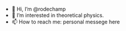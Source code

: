 - 👋 Hi, I’m @rodechamp
- 👀 I’m interested in theoretical physics.
- 📫 How to reach me: personal messege here

<!---
rodechamp/rodechamp is a ✨ special ✨ repository because its `README.md` (this file) appears on your GitHub profile.
You can click the Preview link to take a look at your changes.
--->
